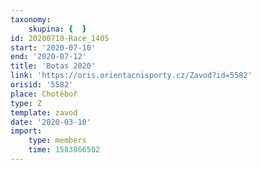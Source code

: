 ```yaml
---
taxonomy:
    skupina: {  }
id: 20200710-Race_1405
start: '2020-07-10'
end: '2020-07-12'
title: 'Botas 2020'
link: 'https://oris.orientacnisporty.cz/Zavod?id=5582'
orisid: '5582'
place: Chotěboř
type: Z
template: zavod
date: '2020-03-10'
import:
    type: members
    time: 1583866502
---
```

